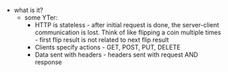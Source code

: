   * what is it?
    * some YTer:
      * HTTP is stateless - after initial request is done, the server-client communication is lost. Think of like flipping a coin multiple times - first flip result is not related to next flip result
      * Clients specify actions - GET, POST, PUT, DELETE
      * Data sent with headers - headers sent with request AND response